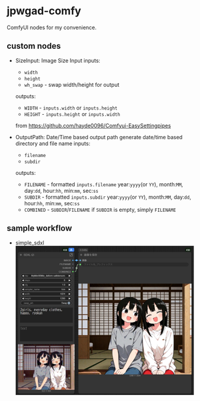 # jpwgad-comfy
ComfyUI nodes for my convenience.

## custom nodes

- SizeInput: Image Size Input
    inputs:
    - `width`
    - `height`
    - `wh_swap` - swap width/height for output

    outputs:
    - `WIDTH` - `inputs.width` or `inputs.height`
    - `HEIGHT` - `inputs.height` or `inputs.width`

    from https://github.com/hayde0096/Comfyui-EasySettingpipes
- OutputPath: Date/Time based output path
    generate date/time based directory and file name
    inputs:
    - `filename`
    - `subdir`
    
    outputs:
    - `FILENAME` - formatted `inputs.filename`
        year:`yyyy`(or `YY`), month:`MM`, day:`dd`, hour:`hh`, min:`mm`, sec:`ss`
    - `SUBDIR` - formatted `inputs.subdir`
        year:`yyyy`(or `YY`), month:`MM`, day:`dd`, hour:`hh`, min:`mm`, sec:`ss`
    - `COMBINED` - `SUBDIR`/`FILENAME`
        if `SUBDIR` is empty, simply `FILENAME`

## sample workflow
- simple_sdxl
    ![workflow/simple_sdxl.json](workflow/simple_sdxl.jpg)